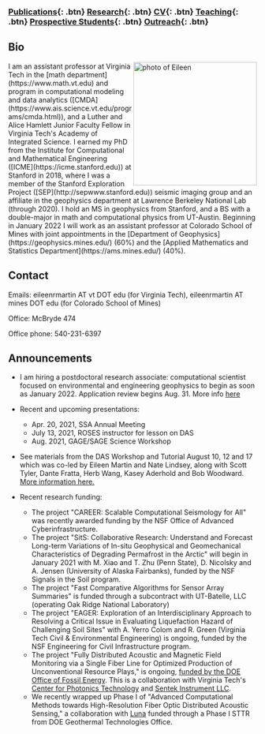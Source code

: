 ### [Publications](/publications){: .btn}     [Research](/research){: .btn}      [CV](/docs/ermartin_CV.pdf){: .btn}       [Teaching](/teaching){: .btn} 	[Prospective Students](/prospectiveStudents){: .btn}	[Outreach](/outreach){: .btn}

## Bio

<img src="https://eileenrmartin.github.io/img/eileen.jpg" alt="photo of Eileen" align="right" style="width: 250px;"/>
I am an assistant professor at Virginia Tech in the [math department](https://www.math.vt.edu) and program in computational modeling and data analytics ([CMDA](https://www.ais.science.vt.edu/programs/cmda.html)), and a Luther and Alice Hamlett Junior Faculty Fellow in Virginia Tech's Academy of Integrated Science. I earned my PhD from the Institute for Computational and Mathematical Engineering ([ICME](https://icme.stanford.edu)) at Stanford in 2018, where I was a member of the Stanford Exploration Project ([SEP](http://sepwww.stanford.edu)) seismic imaging group and an affiliate in the geophysics department at Lawrence Berkeley National Lab (through 2020). I hold an MS in geophysics from Stanford, and a BS with a double-major in math and computational physics from UT-Austin. Beginning in January 2022 I will work as an assistant professor at Colorado School of Mines with joint appointments in the [Department of Geophysics](https://geophysics.mines.edu/) (60%) and the [Applied Mathematics and Statistics Department](https://ams.mines.edu/) (40%).

## Contact

Emails: eileenrmartin AT vt DOT edu (for Virginia Tech), eileenrmartin AT mines DOT edu (for Colorado School of Mines)

Office: McBryde 474   

Office phone: 540-231-6397 

## Announcements

* I am hiring a postdoctoral research associate: computational scientist focused on environmental and engineering geophysics to begin as soon as January 2022. Application review begins Aug. 31. More info [here](https://jobs.mines.edu/en-us/job/495095/postdoctoral-fellow-computational-environmental-and-engineering-geophysics)


* Recent and upcoming presentations:
  * Apr. 20, 2021, SSA Annual Meeting
  * July 13, 2021, ROSES instructor for lesson on DAS
  * Aug. 2021, GAGE/SAGE Science Workshop

* See materials from the DAS Workshop and Tutorial August 10, 12 and 17 which was co-led by Eileen Martin and Nate Lindsey, along with Scott Tyler, Dante Fratta, Herb Wang, Kasey Aderhold and Bob Woodward. [More information here.](https://www.iris.edu/hq/event/2020_DAS_Workshop)



* Recent research funding:
  * The project "CAREER: Scalable Computational Seismology for All" was recently awarded funding by the NSF Office of Advanced Cyberinfrastructure.
  * The project "SitS: Collaborative Research: Understand and Forecast Long-term Variations of In-situ Geophysical and Geomechanical Characteristics of Degrading Permafrost in the Arctic" will begin in January 2021 with M. Xiao and T. Zhu (Penn State), D. Nicolsky and A. Jensen (University of Alaska Fairbanks), funded by the NSF Signals in the Soil program.
  * The project "Fast Comparative Algorithms for Sensor Array Summaries" is funded through a subcontract with UT-Batelle, LLC (operating Oak Ridge National Laboratory)
  * The project "EAGER: Exploration of an Interdisciplinary Approach to Resolving a Critical Issue in Evaluating Liquefaction Hazard of Challenging Soil Sites" with A. Yerro Colom and R. Green (Virginia Tech Civil & Environmental Engineering) is ongoing, funded by the NSF Engineering for Civil Infrastructure program.
  * The project "Fully Distributed Acoustic and Magnetic Field Monitoring via a Single Fiber Line for Optimized Production of Unconventional Resource Plays," is ongoing, [funded by the DOE Office of Fossil Energy](https://www.energy.gov/fe/project-selections-advanced-technologies-recovery-unconventional-oil-gas-resources). This is a collaboration with Virginia Tech's [Center for Photonics Technology](https://photonics.ece.vt.edu/) and [Sentek Instrument LLC](http://www.sentekinstrument.com/).
  * We recently wrapped up Phase I of "Advanced Computational Methods towards High-Resolution Fiber Optic Distributed Acoustic Sensing,"  a collaboration with [Luna](https://lunainc.com/) funded through a Phase I STTR from DOE Geothermal Technologies Office. 
  

